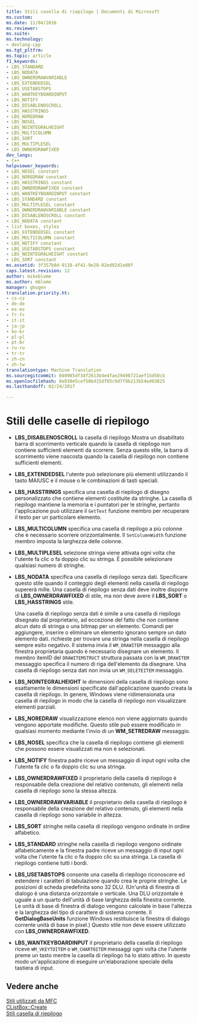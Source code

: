 ```yaml
---
title: Stili casella di riepilogo | Documenti di Microsoft
ms.custom: 
ms.date: 11/04/2016
ms.reviewer: 
ms.suite: 
ms.technology:
- devlang-cpp
ms.tgt_pltfrm: 
ms.topic: article
f1_keywords:
- LBS_STANDARD
- LBS_NODATA
- LBS_OWNERDRAWVARIABLE
- LBS_EXTENDEDSEL
- LBS_USETABSTOPS
- LBS_WANTKEYBOARDINPUT
- LBS_NOTIFY
- LBS_DISABLENOSCROLL
- LBS_HASSTRINGS
- LBS_NOREDRAW
- LBS_NOSEL
- LBS_NOINTEGRALHEIGHT
- LBS_MULTICOLUMN
- LBS_SORT
- LBS_MULTIPLESEL
- LBS_OWNERDRAWFIXED
dev_langs:
- C++
helpviewer_keywords:
- LBS_NOSEL constant
- LBS_NOREDRAW constant
- LBS_HASSTRINGS constant
- LBS_OWNERDRAWFIXED constant
- LBS_WANTKEYBOARDINPUT constant
- LBS_STANDARD constant
- LBS_MULTIPLESEL constant
- LBS_OWNERDRAWVARIABLE constant
- LBS_DISABLENOSCROLL constant
- LBS_NODATA constant
- list boxes, styles
- LBS_EXTENDEDSEL constant
- LBS_MULTICOLUMN constant
- LBS_NOTIFY constant
- LBS_USETABSTOPS constant
- LBS_NOINTEGRALHEIGHT constant
- LBS_SORT constant
ms.assetid: 3f357b8d-9118-4f41-9e28-02ed92d1e88f
caps.latest.revision: 12
author: mikeblome
ms.author: mblome
manager: ghogen
translation.priority.ht:
- cs-cz
- de-de
- es-es
- fr-fr
- it-it
- ja-jp
- ko-kr
- pl-pl
- pt-br
- ru-ru
- tr-tr
- zh-cn
- zh-tw
translationtype: Machine Translation
ms.sourcegitcommit: 040985df34f2613b4e4fae29498721aef15d50cb
ms.openlocfilehash: 8e038e5cef50bd15df85c9d7f8b213b54ed03825
ms.lasthandoff: 02/24/2017

---
```

# <a name="list-box-styles"></a>Stili delle caselle di riepilogo
-   **LBS_DISABLENOSCROLL** la casella di riepilogo Mostra un disabilitato barra di scorrimento verticale quando la casella di riepilogo non contiene sufficienti elementi da scorrere. Senza questo stile, la barra di scorrimento viene nascosta quando la casella di riepilogo non contiene sufficienti elementi.  
  
-   **LBS_EXTENDEDSEL** l'utente può selezionare più elementi utilizzando il tasto MAIUSC e il mouse o le combinazioni di tasti speciali.  
  
-   **LBS_HASSTRINGS** specifica una casella di riepilogo di disegno personalizzato che contiene elementi costituite da stringhe. La casella di riepilogo mantiene la memoria e i puntatori per le stringhe, pertanto l'applicazione può utilizzare il `GetText` funzione membro per recuperare il testo per un particolare elemento.  
  
-   **LBS_MULTICOLUMN** specifica una casella di riepilogo a più colonne che è necessario scorrere orizzontalmente. Il `SetColumnWidth` funzione membro imposta la larghezza delle colonne.  
  
-   **LBS_MULTIPLESEL** selezione stringa viene attivata ogni volta che l'utente fa clic o fa doppio clic su stringa. È possibile selezionare qualsiasi numero di stringhe.  
  
-   **LBS_NODATA** specifica una casella di riepilogo senza dati. Specificare questo stile quando il conteggio degli elementi nella casella di riepilogo supererà mille. Una casella di riepilogo senza dati deve inoltre disporre di **LBS_OWNERDRAWFIXED** di stile, ma non deve avere il **LBS_SORT** o **LBS_HASSTRINGS** stile.  
  
     Una casella di riepilogo senza dati è simile a una casella di riepilogo disegnato dal proprietario, ad eccezione del fatto che non contiene alcun dato di stringa o una bitmap per un elemento. Comandi per aggiungere, inserire o eliminare un elemento ignorano sempre un dato elemento dati. richieste per trovare una stringa nella casella di riepilogo sempre esito negativo. Il sistema invia il `WM_DRAWITEM` messaggio alla finestra proprietaria quando è necessario disegnare un elemento. Il membro itemID del `DRAWITEMSTRUCT` struttura passata con la `WM_DRAWITEM` messaggio specifica il numero di riga dell'elemento da disegnare. Una casella di riepilogo senza dati non invia un `WM_DELETEITEM` messaggio.  
  
-   **LBS_NOINTEGRALHEIGHT** le dimensioni della casella di riepilogo sono esattamente le dimensioni specificate dall'applicazione quando creata la casella di riepilogo. In genere, Windows viene ridimensionata una casella di riepilogo in modo che la casella di riepilogo non visualizzare elementi parziali.  
  
-   **LBS_NOREDRAW** visualizzazione elenco non viene aggiornato quando vengono apportate modifiche. Questo stile può essere modificato in qualsiasi momento mediante l'invio di un **WM_SETREDRAW** messaggio.  
  
-   **LBS_NOSEL** specifica che la casella di riepilogo contiene gli elementi che possono essere visualizzati ma non è selezionati.  
  
-   **LBS_NOTIFY** finestra padre riceve un messaggio di input ogni volta che l'utente fa clic o fa doppio clic su una stringa.  
  
-   **LBS_OWNERDRAWFIXED** il proprietario della casella di riepilogo è responsabile della creazione del relativo contenuto, gli elementi nella casella di riepilogo sono la stessa altezza.  
  
-   **LBS_OWNERDRAWVARIABLE** il proprietario della casella di riepilogo è responsabile della creazione del relativo contenuto, gli elementi nella casella di riepilogo sono variabile in altezza.  
  
-   **LBS_SORT** stringhe nella casella di riepilogo vengono ordinate in ordine alfabetico.  
  
-   **LBS_STANDARD** stringhe nella casella di riepilogo vengono ordinate alfabeticamente e la finestra padre riceve un messaggio di input ogni volta che l'utente fa clic o fa doppio clic su una stringa. La casella di riepilogo contiene tutti i bordi.  
  
-   **LBS_USETABSTOPS** consente una casella di riepilogo riconoscere ed estendere i caratteri di tabulazione quando crea le proprie stringhe. Le posizioni di scheda predefinita sono 32 DLU. (Un'unità di finestra di dialogo è una distanza orizzontale o verticale. Una DLU orizzontale è uguale a un quarto dell'unità di base larghezza della finestra corrente. Le unità di base di finestra di dialogo vengono calcolate in base l'altezza e la larghezza del tipo di carattere di sistema corrente. Il **GetDialogBaseUnits** funzione Windows restituisce la finestra di dialogo corrente unità di base in pixel.) Questo stile non deve essere utilizzato con **LBS_OWNERDRAWFIXED**.  
  
-   **LBS_WANTKEYBOARDINPUT** il proprietario della casella di riepilogo riceve `WM_VKEYTOITEM` o `WM_CHARTOITEM` messaggi ogni volta che l'utente preme un tasto mentre la casella di riepilogo ha lo stato attivo. In questo modo un'applicazione di eseguire un'elaborazione speciale della tastiera di input.  
  
## <a name="see-also"></a>Vedere anche  
 [Stili utilizzati da MFC](../../mfc/reference/styles-used-by-mfc.md)   
 [CListBox::Create](../../mfc/reference/clistbox-class.md#create)   
 [Stili casella di riepilogo](http://msdn.microsoft.com/library/windows/desktop/bb775149)


